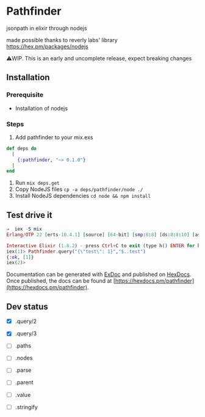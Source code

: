 # Pathfinder

jsonpath in elixir through nodejs

made possible thanks to reverly labs' library https://hex.pm/packages/nodejs

⚠️WIP. This is an early and uncomplete release, expect breaking changes

## Installation

### Prerequisite
- Installation of nodejs

### Steps
1. Add pathfinder to your mix.exs
```elixir
def deps do
  [
    {:pathfinder, "~> 0.1.0"}
  ]
end
```
1. Run `mix deps.get`
1. Copy NodeJS files
`cp -a deps/pathfinder/node ./`
1. Install NodeJS dependencies
`cd node && npm install`

## Test drive it

```elixir
⇒  iex -S mix
Erlang/OTP 22 [erts-10.4.1] [source] [64-bit] [smp:8:8] [ds:8:8:10] [async-threads:1] [hipe] [dtrace]

Interactive Elixir (1.8.2) - press Ctrl+C to exit (type h() ENTER for help)
iex(1)> Pathfinder.query("{\"test\": 1}","$..test")
{:ok, [1]}
iex(2)>
```
Documentation can be generated with [ExDoc](https://github.com/elixir-lang/ex_doc)
and published on [HexDocs](https://hexdocs.pm). Once published, the docs can
be found at [https://hexdocs.pm/pathfinder](https://hexdocs.pm/pathfinder).

## Dev status

- [x] .query/2 
- [x] .query/3
- [ ] .paths
- [ ] .nodes
- [ ] .parse
- [ ] .parent
- [ ] .value
- [ ] .stringify


